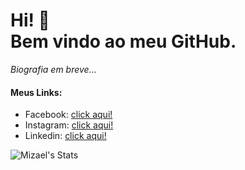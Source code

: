 # Hi! 👋<br>Bem vindo ao meu GitHub.

_Biografia em breve..._

#### Meus Links:
* Facebook: [click aqui!][meu-face]
* Instagram: [click aqui!][meu-insta]
* Linkedin: [click aqui!](https://www.linkedin.com/in/iurygdeoliveira/)

[meu-face]: https://twitter.com/IuryProf
[meu-insta]: https://www.youtube.com/channel/UCTM1Idirf0ALOdEdq31qkjg

![Mizael's Stats](https://github-readme-stats.vercel.app/api?username=mizaelc&theme=monokai&show_icons=true&hide=contribs)


<!--
**mizaelc/mizaelc** is a ✨ _special_ ✨ repository because its `README.md` (this file) appears on your GitHub profile.

Here are some ideas to get you started:

- 🔭 I’m currently working on ...
- 🌱 I’m currently learning ...
- 👯 I’m looking to collaborate on ...
- 🤔 I’m looking for help with ...
- 💬 Ask me about ...
- 📫 How to reach me: ...
- 😄 Pronouns: ...
- ⚡ Fun fact: ...

![ReadMe Card](https://github-readme-stats.vercel.app/api/pin/?username=anuraghazra&repo=github-readme-stats)
-->
